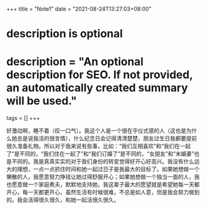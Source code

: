 +++
title = "Note1"
date = "2021-08-24T13:27:03+08:00"

#
# description is optional
#
# description = "An optional description for SEO. If not provided, an automatically created summary will be used."

tags = []
+++

好激动啊，睡不着（叹一口气）。我这个人是一个很在乎仪式感的人（这也是为什么她总是说我活的很言情），什么纪念日会记得清清楚楚，朋友过生日我都要提前很久准备礼物。所以对于我来说有些事，比如：“我们互相喜欢”和“我们在一起了”是不同的，“我们住在一起了”和“我们订婚了”是不同的，“女朋友”和“未婚妻”也是不同的。我是真真实实的对于我们身份的转变觉得好开心好高兴。我没有什么远大的理想，一点一点抓住时间和她一起过日子是我最大的目标了。如果她想做一个懒散的人，我愿意努力挣钱让她过得舒服开心；如果她想做一个独当一面的人，我也愿意做一个家庭煮夫，默默地支持她。我这辈子最大的愿望就是希望她每一天都开心，每一天都更开心，虽然生活有时候很难，不总是如人意，但是我会努力做到的。我会活得很久很久，和她一起活很久很久。 
